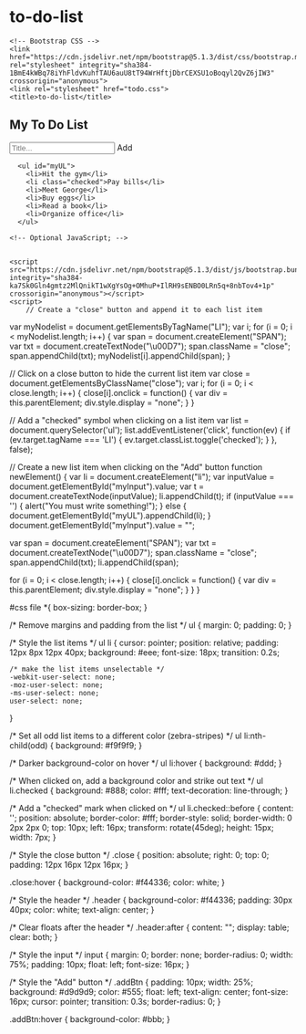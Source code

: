 # to-do-list
<!doctype html>
<html lang="en">
  <head>
    <!-- Required meta tags -->
    <meta charset="utf-8">
    <meta name="viewport" content="width=device-width, initial-scale=1">

    <!-- Bootstrap CSS -->
    <link href="https://cdn.jsdelivr.net/npm/bootstrap@5.1.3/dist/css/bootstrap.min.css" rel="stylesheet" integrity="sha384-1BmE4kWBq78iYhFldvKuhfTAU6auU8tT94WrHftjDbrCEXSU1oBoqyl2QvZ6jIW3" crossorigin="anonymous">
    <link rel="stylesheet" href="todo.css">
    <title>to-do-list</title>
  </head>
  <body>
    <div id="myDIV" class="header">
        <h2>My To Do List</h2>
        <input type="text" id="myInput" placeholder="Title...">
        <span onclick="newElement()" class="addBtn">Add</span>
      </div>
      
      <ul id="myUL">
        <li>Hit the gym</li>
        <li class="checked">Pay bills</li>
        <li>Meet George</li>
        <li>Buy eggs</li>
        <li>Read a book</li>
        <li>Organize office</li>
      </ul>

    <!-- Optional JavaScript; -->

    
    <script src="https://cdn.jsdelivr.net/npm/bootstrap@5.1.3/dist/js/bootstrap.bundle.min.js" integrity="sha384-ka7Sk0Gln4gmtz2MlQnikT1wXgYsOg+OMhuP+IlRH9sENBO0LRn5q+8nbTov4+1p" crossorigin="anonymous"></script>
    <script>
        // Create a "close" button and append it to each list item
var myNodelist = document.getElementsByTagName("LI");
var i;
for (i = 0; i < myNodelist.length; i++) {
  var span = document.createElement("SPAN");
  var txt = document.createTextNode("\u00D7");
  span.className = "close";
  span.appendChild(txt);
  myNodelist[i].appendChild(span);
}

// Click on a close button to hide the current list item
var close = document.getElementsByClassName("close");
var i;
for (i = 0; i < close.length; i++) {
  close[i].onclick = function() {
    var div = this.parentElement;
    div.style.display = "none";
  }
}

// Add a "checked" symbol when clicking on a list item
var list = document.querySelector('ul');
list.addEventListener('click', function(ev) {
  if (ev.target.tagName === 'LI') {
    ev.target.classList.toggle('checked');
  }
}, false);

// Create a new list item when clicking on the "Add" button
function newElement() {
  var li = document.createElement("li");
  var inputValue = document.getElementById("myInput").value;
  var t = document.createTextNode(inputValue);
  li.appendChild(t);
  if (inputValue === '') {
    alert("You must write something!");
  } else {
    document.getElementById("myUL").appendChild(li);
  }
  document.getElementById("myInput").value = "";

  var span = document.createElement("SPAN");
  var txt = document.createTextNode("\u00D7");
  span.className = "close";
  span.appendChild(txt);
  li.appendChild(span);

  for (i = 0; i < close.length; i++) {
    close[i].onclick = function() {
      var div = this.parentElement;
      div.style.display = "none";
    }
  }
}
    </script>

    
  </body>
</html>
  
  #css file
  *{
    box-sizing: border-box;
  }
  
  /* Remove margins and padding from the list */
  ul {
    margin: 0;
    padding: 0;
  }
  
  /* Style the list items */
  ul li {
    cursor: pointer;
    position: relative;
    padding: 12px 8px 12px 40px;
    background: #eee;
    font-size: 18px;
    transition: 0.2s;
  
    /* make the list items unselectable */
    -webkit-user-select: none;
    -moz-user-select: none;
    -ms-user-select: none;
    user-select: none;
  }
  
  /* Set all odd list items to a different color (zebra-stripes) */
  ul li:nth-child(odd) {
    background: #f9f9f9;
  }
  
  /* Darker background-color on hover */
  ul li:hover {
    background: #ddd;
  }
  
  /* When clicked on, add a background color and strike out text */
  ul li.checked {
    background: #888;
    color: #fff;
    text-decoration: line-through;
  }
  
  /* Add a "checked" mark when clicked on */
  ul li.checked::before {
    content: '';
    position: absolute;
    border-color: #fff;
    border-style: solid;
    border-width: 0 2px 2px 0;
    top: 10px;
    left: 16px;
    transform: rotate(45deg);
    height: 15px;
    width: 7px;
  }
  
  /* Style the close button */
  .close {
    position: absolute;
    right: 0;
    top: 0;
    padding: 12px 16px 12px 16px;
  }
  
  .close:hover {
    background-color: #f44336;
    color: white;
  }
  
  /* Style the header */
  .header {
    background-color: #f44336;
    padding: 30px 40px;
    color: white;
    text-align: center;
  }
  
  /* Clear floats after the header */
  .header:after {
    content: "";
    display: table;
    clear: both;
  }
  
  /* Style the input */
  input {
    margin: 0;
    border: none;
    border-radius: 0;
    width: 75%;
    padding: 10px;
    float: left;
    font-size: 16px;
  }
  
  /* Style the "Add" button */
  .addBtn {
    padding: 10px;
    width: 25%;
    background: #d9d9d9;
    color: #555;
    float: left;
    text-align: center;
    font-size: 16px;
    cursor: pointer;
    transition: 0.3s;
    border-radius: 0;
  }
  
  .addBtn:hover {
    background-color: #bbb;
  }
